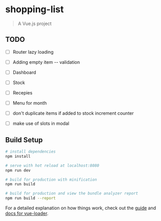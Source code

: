 # shopping-list

> A Vue.js project

## TODO

- [ ] Router lazy loading
- [ ] Adding empty item -- validation
- [ ] Dashboard
- [ ] Stock
- [ ] Recepies
- [ ] Menu for month
- [ ] don't duplicate items if added to stock increment counter
- [ ] make use of slots in modal


## Build Setup

``` bash
# install dependencies
npm install

# serve with hot reload at localhost:8080
npm run dev

# build for production with minification
npm run build

# build for production and view the bundle analyzer report
npm run build --report
```

For a detailed explanation on how things work, check out the [guide](http://vuejs-templates.github.io/webpack/) and [docs for vue-loader](http://vuejs.github.io/vue-loader).
